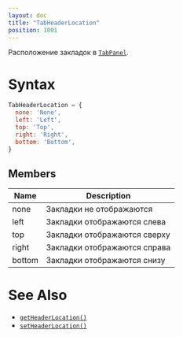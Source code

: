 ```yaml
---
layout: doc
title: "TabHeaderLocation"
position: 1001
---
```


Расположение закладок в [`TabPanel`](../).

# Syntax

```js
TabHeaderLocation = {
  none: 'None',
  left: 'Left',
  top: 'Top',
  right: 'Right',
  bottom: 'Bottom',
}
```

## Members

|Name|Description|
|----|-----------|
|none|Закладки не отображаются|
|left|Закладки отображаются слева|
|top|Закладки отображаются сверху|
|right|Закладки отображаются справа|
|bottom|Закладки отображаются снизу|

# See Also

* [`getHeaderLocation()`](../TabPanel.getHeaderLocation/)
* [`setHeaderLocation()`](../TabPanel.setHeaderLocation/)
